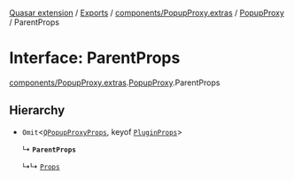[Quasar extension](../index.md) / [Exports](../modules.md) / [components/PopupProxy.extras](../modules/components_PopupProxy_extras.md) / [PopupProxy](../modules/components_PopupProxy_extras.PopupProxy.md) / ParentProps

# Interface: ParentProps

[components/PopupProxy.extras](../modules/components_PopupProxy_extras.md).[PopupProxy](../modules/components_PopupProxy_extras.PopupProxy.md).ParentProps

## Hierarchy

- `Omit`<[`QPopupProxyProps`](components_PopupProxy_extras.PopupProxy.QPopupProxyProps.md), keyof [`PluginProps`](components_PopupProxy_extras.PopupProxy.PluginProps.md)\>

  ↳ **`ParentProps`**

  ↳↳ [`Props`](components_PopupProxy_extras.PopupProxy.Props.md)
